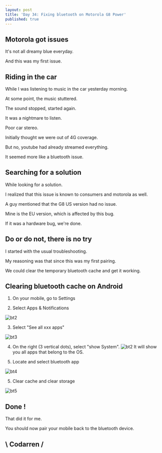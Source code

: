 ```yaml
---
layout: post
title: 'Day 34: Fixing bluetooth on Motorola G8 Power'
published: true
---
```

## Motorola got issues

It's not all dreamy blue everyday.

And this was my first issue.

## Riding in the car

While I was listening to music in the car yesterday morning.

At some point, the music stuttered.

The sound stopped, started again.

It was a nightmare to listen.

Poor car stereo.


Initially thought we were out of 4G coverage.

But no, youtube had already streamed everything.

It seemed more like a bluetooth issue.


## Searching for a solution

While looking for a solution.

I realized that this issue is known to consumers and motorola as well.

A guy mentioned that the G8 US version had no issue.

Mine is the EU version, which is affected by this bug.

If it was a hardware bug, we're done.


## Do or do not, there is no try

I started with the usual troubleshooting.

My reasoning was that since this was my first pairing.

We could clear the temporary bluetooth cache and get it working.


## Clearing bluetooth cache on Android

1. On your mobile, go to Settings

2. Select Apps & Notifications

![bt2](https://github.com/codarrenvelvindron/codarrenvelvindron.github.io/raw/master/images/bt2.png)

3. Select "See all xxx apps"

![bt3](https://github.com/codarrenvelvindron/codarrenvelvindron.github.io/raw/master/images/bt3.png)

4. On the right (3 vertical dots), select "show System".
![bt2](https://github.com/codarrenvelvindron/codarrenvelvindron.github.io/raw/master/images/bt1.png)
It will show you all apps that belong to the OS.

5. Locate and select bluetooth app

![bt4](https://github.com/codarrenvelvindron/codarrenvelvindron.github.io/raw/master/images/bt4.png)

5. Clear cache and clear storage

![bt5](https://github.com/codarrenvelvindron/codarrenvelvindron.github.io/raw/master/images/bt5.png)

## Done !
That did it for me.

You should now pair your mobile back to the bluetooth device.

## \ Codarren /